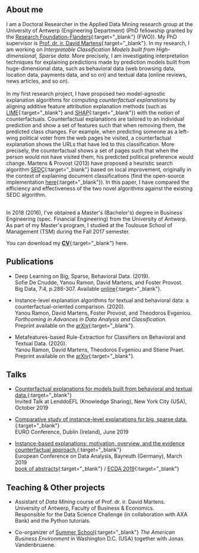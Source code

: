 ## About me

I am a Doctoral Researcher in the Applied Data Mining research group at the University of Antwerp (Engineering Department) (PhD fellowship granted by the [Research Foundation-Flanders](https://www.fwo.be/en/the-fwo/){:target="_blank"} (FWO)). My PhD supervisor is [Prof. dr. ir. David Martens](https://www.uantwerpen.be/nl/personeel/david-martens/){:target="_blank"}. In my research, I am working on *Interpretable Classification Models built from High-dimensional, Sparse data*. More precisely, I am investigating interpretation techniques for explaining predictions made by prediction models built from huge-dimensional data, such as behavioral data (web browsing data, location data, payments data, and so on) and textual data (online reviews, news articles, and so on). <br/> <br/> In my first research project, I have proposed two model-agnostic explanation algorithms for computing *counterfactual explanations* by aligning additive feature attribution explanation methods (such as [LIME](https://arxiv.org/pdf/1602.04938v1.pdf){:target="_blank"} and [SHAP](https://arxiv.org/pdf/1705.07874.pdf){:target="_blank"}) with the notion of counterfactuals. Counterfactual explanations are tailored to an individual prediction and show a set of features such that when removing them, the predicted class changes. For example, when predicting someone as a left-wing political voter from the web pages he visited, a counterfactual explanation shows the URLs that have led to this classification. More precisely, the counterfactual shows a set of pages such that when the person would not have visited them, his predicted political preference would change. Martens & Provost (2013) have proposed a heuristic search algorithm [SEDC](pages.stern.nyu.edu/~fprovost/Papers/MartensProvost_Explaining.pdf){:target="_blank"} based on local improvement, originally in the context of explaining document classifications (find the open-source implementation [here](https://github.com/yramon/edc){:target="_blank"}). In this paper, I have compared the efficiency and effectiveness of the two novel algorithms against the existing SEDC algorithm.<br/> <br/> 

In 2018 (2016), I've obtained a Master's (Bachelor's) degree in Business Engineering (spec. Financial Engineering) from the University of Antwerp. As part of my Master's program, I studied at the Toulouse School of Management (TSM) during the Fall 2017 semester. 

You can download my [**CV**](https://yramon.github.io/files/YanouRamon_CV_2020_Academic.pdf){:target="_blank"} here. 

## Publications

* Deep Learning on Big, Sparse, Behavioral Data. (2019). <br/>Sofie De Cnudde, Yanou Ramon, David Martens, and Foster Provost.<br/> Big Data, 7:4, p.286-307. Available [online](https://www.liebertpub.com/doi/abs/10.1089/big.2019.0095){:target="_blank"}.

* Instance-level explanation algorithms for textual and behavioral data: a counterfactual-oriented comparison. (2020). <br/> Yanou Ramon, David Martens, Foster Provost, and Theodoros Evgeniou. <br/> *Forthcoming in Advances in Data Analysis and Classification.* <br/>
Preprint available on the [arXiv](https://arxiv.org/abs/1912.01819){:target="_blank"}.

* Metafeatures-based Rule-Extraction for Classifiers on Behavioral and Textual Data. (2020). <br/> Yanou Ramon, David Martens, Theodoros Evgeniou and Stiene Praet. <br/>
Preprint available on the [arXiv](https://arxiv.org/abs/2003.04792){:target="_blank"}.


## Talks
* [Counterfactual explanations for models built from behavioral and textual data.](https://yramon.github.io/files/NYC_presentation_YRamon_oct2019_short.pdf){:target="_blank"} <br/> Invited Talk at LenddoEFL (Knowledge Sharing), New York City (USA), October 2019

* [Comparative study of instance-level explanations for big, sparse data.](https://yramon.github.io/files/EURO_presentation_Dublin_June19_YanouRamon.pdf){:target="_blank"} <br/> EURO Conference, Dublin (Ireland), June 2019

* [Instance-based explanations: motivation, overview, and the evidence counterfactual approach.](https://yramon.github.io/files/ECDA_presentation_Bayreuth_YanouRamon.pdf){:target="_blank"} <br/> European Conference on Data Analysis, Bayreuth (Germany), March 2019 <br/> [book of abstracts](http://www.gfkl.org/ecda2019/wp-content/uploads/sites/7/2019/03/Book_of_Abstracts_FINAL.pdf){:target="_blank"} / [ECDA 2019](http://www.gfkl.org/ecda2019/){:target="_blank"}

## Teaching & Other projects
* Assistant of *Data Mining* course of Prof. dr. ir. David Martens. <br/> University of Antwerp, Faculty of Business & Economics. <br/> Responsible for the Data Science Challenge (in collaboration with AXA Bank) and the Python tutorials.

* Co-organizer of [Summer School](https://www.uantwerpen.be/en/about-uantwerp/faculties/faculty-of-business-and-economics/studying-and-education/programmes/summer-schools/usa-washington/){:target="_blank"} *The American Business Environment* in Washington D.C. (USA) together with Jonas Vandenbruaene. <br/>
